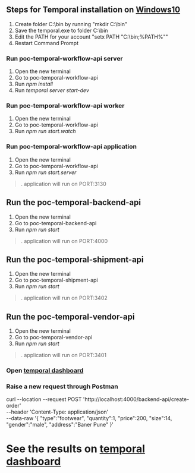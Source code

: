 ## Steps for Temporal installation on [Windows10](https://learn.temporal.io/getting_started/typescript/dev_environment/?os=win)

1. Create folder C:\bin by running "mkdir C:\bin"
2. Save the temporal.exe to folder C:\bin
3. Edit the PATH for your account "setx PATH "C:\bin;%PATH%""
4. Restart Command Prompt

### Run poc-temporal-workflow-api server
 1. Open the new terminal
 2. Go to poc-temporal-workflow-api
 3. Run *npm install*
 4. Run *temporal server start-dev*

### Run poc-temporal-workflow-api worker
 1. Open the new terminal
 2. Go to poc-temporal-workflow-api
 3. Run *npm run start.watch* 
 
### Run poc-temporal-workflow-api application
 1. Open the new terminal
 2. Go to poc-temporal-workflow-api
 3. Run *npm run start.server*
 >. application will run on PORT:3130
 

## Run the poc-temporal-backend-api
 1. Open the new terminal
 2. Go to poc-temporal-backend-api
 3. Run *npm run start*
 >. application will run on PORT:4000


## Run the poc-temporal-shipment-api
 1. Open the new terminal
 2. Go to poc-temporal-shipment-api
 3. Run *npm run start*
 >. application will run on PORT:3402

## Run the poc-temporal-vendor-api
 1. Open the new terminal
 2. Go to poc-temporal-vendor-api
 3. Run *npm run start*
 >. application will run on PORT:3401

### Open [temporal dashboard](http://localhost:8233/namespaces/default/workflows) 

### Raise a new request through Postman

curl --location --request POST 'http://localhost:4000/backend-api/create-order' \
--header 'Content-Type: application/json' \
--data-raw '{
    "type":"footwear",
    "quantity":1,
    "price":200,
    "size":14,
    "gender":"male",
    "address":"Baner Pune"
}'

# See the results on [temporal dashboard](http://localhost:8233/namespaces/default/workflows)



